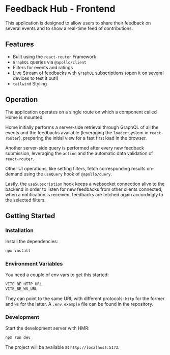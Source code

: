 # Feedback Hub - Frontend

This application is designed to allow users to share their feedback on several events and to show a real-time feed of contributions.

## Features

- Built using the `react-router` Framework
- `GraphQL` queries via `@apollo/client`
- Filters for events and ratings
- Live Stream of feedbacks with `GraphQL` subscriptions (open it on several devices to test it out!)
- `tailwind` Styling

## Operation

The application operates on a single route on which a component called Home is mounted.

Home initially performs a server-side retrieval through GraphQL of all the events and the feedbacks available (leveraging the `loader` system in `react-router`), preparing the initial view for a fast first load in the browser.

Another server-side query is performed after every new feedback submission, leveraging the `action` and the automatic data validation of `react-router`.

Other UI operations, like setting filters, fetch corresponding results on-demand using the `useQuery` hook of `@apollo/query`.

Lastly, the `useSubscription` hook keeps a websocket connection alive to the backend in order to listen for new feedbacks from other clients connected; when a notification is received, feedbacks are fetched again accordingly to the selected filters.

## Getting Started

### Installation

Install the dependencies:

```bash
npm install
```

### Environment Variables

You need a couple of env vars to get this started:

```bash
VITE_BE_HTTP_URL
VITE_BE_WS_URL
```

They can point to the same URL with different protocols: `http` for the former and `ws` for the latter.
A `.env.example` file can be found in the repository.

### Development

Start the development server with HMR:

```bash
npm run dev
```

The project will be available at `http://localhost:5173`.
